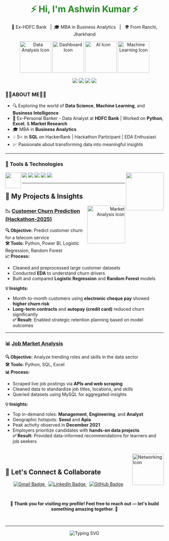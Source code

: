 <h1 align="center">
  <span style="color:#228B22;"><strong>⚡ Hi, I'm Ashwin Kumar ⚡</strong></span>
</h1>

<p align="center">
  💼 Ex-HDFC Bank &nbsp; | &nbsp;🎓 MBA in Business Analytics &nbsp; | &nbsp; 🌍 From Ranchi, Jharkhand
</p>
<p align="center">
  <img src="https://cdn-icons-png.flaticon.com/512/1055/1055687.png" width="100" alt="Data Analysis Icon"/>
  <img src="https://cdn-icons-png.flaticon.com/512/2989/2989988.png" width="100" alt="Dashboard Icon"/>
  <img src="https://cdn-icons-png.flaticon.com/512/3833/3833927.png" width="100" alt="AI Icon"/>
  <img src="https://cdn-icons-png.flaticon.com/512/6062/6062646.png" width="100" alt="Machine Learning Icon"/>
</p>

<p align="center">
  <img src="https://readme-typing-svg.demolab.com?font=Fira+Code&size=24&duration=1000&pause=0&color=FF4C4C&background=FFFFFF00&center=true&vCenter=true&width=260&lines=Thank" />
<img src="https://readme-typing-svg.demolab.com?font=Fira+Code&size=24&duration=1000&pause=0&color=1D9BF0&background=FFFFFF00&center=true&vCenter=true&width=260&lines=you+for" />
<img src="https://readme-typing-svg.demolab.com?font=Fira+Code&size=24&duration=1000&pause=0&color=2ECC71&background=FFFFFF00&center=true&vCenter=true&width=260&lines=visiting+my" />
<img src="https://readme-typing-svg.demolab.com?font=Fira+Code&size=24&duration=1000&pause=1200&color=6C3483&background=FFFFFF00&center=true&vCenter=true&width=300&lines=GitHub+profile!" />


</p>

### 👨‍💻ABOUT ME👨‍💻 

- 🔍 Exploring the world of **Data Science**, **Machine Learning**, and **Business Intelligence**
- 💼 Ex-Personal Banker - Data Analyst at **HDFC Bank** | Worked on **Python**, **Excel**, & **Market Research**
- 🎓 MBA in **Business Analytics**
- 💡 5⭐ in **SQL** on HackerRank | Hackathon Participant | EDA Enthusiast
- 📈 Passionate about transforming data into meaningful insights



---

### 🔧 Tools & Technologies
<img align="right" src="https://cdn-icons-png.flaticon.com/512/1685/1685239.png" width="120"/>
<img align="left" src="https://cdn-icons-png.flaticon.com/512/8434/8434310.png" width="50"/>
<p align="left">
  <img src="https://img.shields.io/badge/Python-blue?logo=python&logoColor=white" />
  <img src="https://img.shields.io/badge/SQL-darkblue?logo=mysql&logoColor=white" />
  <img src="https://img.shields.io/badge/Power BI-yellow?logo=powerbi&logoColor=black" />
  <img src="https://img.shields.io/badge/Excel-green?logo=microsoft-excel&logoColor=white" />
  <img src="https://img.shields.io/badge/Tableau-purple?logo=tableau&logoColor=white" />
</p>

---
## 🎯 My Projects & Insights

<p align="right">

  <!-- Icon: job market analytics -->
  <img align="right" src="https://cdn-icons-png.flaticon.com/512/3565/3565002.png" width="120" alt="Market Analysis Icon" />
</p>

### 📉 [**Customer Churn Prediction (Hackathon‑2025)**](https://github.com/Ashwin1238-stack/Hackathon-Project)  
**🔍 Objective:** Predict customer churn for a telecom service  
**🛠️ Tools:** Python, Power BI, Logistic Regression, Random Forest  
**📈 Process:**  
- Cleaned and preprocessed large customer datasets  
- Conducted **EDA** to understand churn drivers  
- Built and compared **Logistic Regression** and **Random Forest** models
  
**💡 Insights:**  
- Month-to-month customers using **electronic cheque pay** showed **higher churn risk**  
- **Long-term contracts** and **autopay (credit card)** reduced churn significantly  
**✅ Result:** Enabled strategic retention planning based on model outcomes

---

### 📊 [**Job Market Analysis**](https://github.com/Ashwin1238-stack/Job-Scraper-Analyzing-Data-Roles-Trends)  
**🔍 Objective:** Analyze trending roles and skills in the data sector  
**🛠️ Tools:** Python, SQL, Excel  
**📊 Process:**  
- Scraped live job postings via **APIs and web scraping**  
- Cleaned data to standardize job titles, locations, and skills  
- Queried datasets using MySQL for aggregated insights
    
**💡 Insights:**  
- Top in-demand roles: **Management**, **Engineering**, and **Analyst**  
- Geographic hotspots: **Seoul** and **Apia**  
- Peak activity observed in **December 2021**  
- Employers prioritize candidates with **hands-on data projects**  
**✅ Result:** Provided data-informed recommendations for learners and job seekers

<br clear="both"/>



<!-- Colorful connection icon (right side) -->
<img align="right" src="https://cdn-icons-png.flaticon.com/512/3089/3089758.png" width="100" alt="Networking Icon" />

<br />

## 🤝 Let's Connect & Collaborate

<p align="center">
  <a href="mailto:ashwinkr676@gmail.com">
    <img src="https://img.shields.io/badge/Gmail-D14836?style=for-the-badge&logo=gmail&logoColor=white" alt="Gmail Badge" />
  </a>
  &nbsp;
  <a href="https://www.linkedin.com/in/ashwin-kumar-9449b0164/" target="_blank">
    <img src="https://img.shields.io/badge/LinkedIn-0A66C2?style=for-the-badge&logo=linkedin&logoColor=white" alt="LinkedIn Badge" />
  </a>
  &nbsp;
  <a href="https://github.com/ashwinkr676" target="_blank">
    <img src="https://img.shields.io/badge/GitHub-181717?style=for-the-badge&logo=github&logoColor=white" alt="GitHub Badge" />
  </a>
</p>

<br />

<p align="center">
  <b>🙏 Thank you for visiting my profile! Feel free to reach out — let's build something amazing together. 🚀</b>
</p>

<br clear="both"/>

</p>

---


<p align="center">
  <img src="https://readme-typing-svg.demolab.com?font=Fira+Code&size=22&duration=5000&pause=1000&center=true&vCenter=true&width=1000&color=212121&lines=The+goal+is+to+turn+data+into+information%2C+and+information+into+insight." alt="Typing SVG" />
</p>



